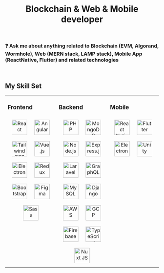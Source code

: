 <div align="center">
<!--   <img
    src="./global-software-developer-talent.png"
    align="center"
    style="width: 70%"
  /> -->
</div>

<h1 align="center">
  Blockchain & Web & Mobile developer
</h1>
<br />
<h3>❓ Ask me about anything
  related to Blockchain (EVM, Algorand, Wormhole), Web (MERN stack, LAMP stack), Mobile App (ReactNative, Flutter) and related technologies </h3>
<br />

## My Skill Set

<table>
  <tr>
    <td valign="top" width="25%">
      <h3>Frontend</h3>
      <div align="center">
        <a href="https://reactjs.org/" target="_blank"
          ><img
            style="margin: 10px"
            src="https://profilinator.rishav.dev/skills-assets/react-original-wordmark.svg"
            alt="React"
            height="50"
        /></a>
        <a href="https://angular.io/" target="_blank"
          ><img
            style="margin: 10px"
            src="https://profilinator.rishav.dev/skills-assets/angularjs-original.svg"
            alt="Angular"
            height="50"
        /></a>
        <a href="https://www.tailwindcss.com/" target="_blank"
          ><img
            style="margin: 10px"
            src="https://profilinator.rishav.dev/skills-assets/tailwindcss.svg"
            alt="Tailwind CSS"
            height="50"
        /></a>
        <a href="https://vuejs.org/" target="_blank"
          ><img
            style="margin: 10px"
            src="https://profilinator.rishav.dev/skills-assets/vuejs-original-wordmark.svg"
            alt="Vue.js"
            height="50"
        /></a>
        <a href="https://www.electronjs.org/" target="_blank"
          ><img
            style="margin: 10px"
            src="https://profilinator.rishav.dev/skills-assets/electron-original.svg"
            alt="Electron"
            height="50"
        /></a>
        <a href="https://redux.js.org/" target="_blank"
          ><img
            style="margin: 10px"
            src="https://profilinator.rishav.dev/skills-assets/redux-original.svg"
            alt="Redux"
            height="50"
        /></a>
        <a href="https://getbootstrap.com/docs/3.4/javascript/" target="_blank"
          ><img
            style="margin: 10px"
            src="https://profilinator.rishav.dev/skills-assets/bootstrap-plain.svg"
            alt="Bootstrap"
            height="50"
        /></a>
        <a href="https://www.figma.com/" target="_blank"
          ><img
            style="margin: 10px"
            src="https://profilinator.rishav.dev/skills-assets/figma-icon.svg"
            alt="Figma"
            height="50"
        /></a>
        <a href="https://sass-lang.com/" target="_blank"
          ><img
            style="margin: 10px"
            src="https://profilinator.rishav.dev/skills-assets/sass-original.svg"
            alt="Sass"
            height="50"
        /></a>
      </div>
    </td>
    <td valign="top" width="25%">
      <h3>Backend</h3>
      <div align="center">
        <a href="https://www.php.net/" target="_blank"
          ><img
            style="margin: 10px"
            src="https://profilinator.rishav.dev/skills-assets/php-original.svg"
            alt="PHP"
            height="50"
        /></a>
        <a href="https://www.mongodb.com/" target="_blank"
          ><img
            style="margin: 10px"
            src="https://profilinator.rishav.dev/skills-assets/mongodb-original-wordmark.svg"
            alt="MongoDB"
            height="50"
        /></a>
        <a href="https://nodejs.org/" target="_blank"
          ><img
            style="margin: 10px"
            src="https://profilinator.rishav.dev/skills-assets/nodejs-original-wordmark.svg"
            alt="Node.js"
            height="50"
        /></a>
        <a href="https://expressjs.com/" target="_blank"
          ><img
            style="margin: 10px"
            src="https://profilinator.rishav.dev/skills-assets/express-original-wordmark.svg"
            alt="Express.js"
            height="50"
        /></a>
        <a href="https://laravel.com/" target="_blank"
          ><img
            style="margin: 10px"
            src="https://profilinator.rishav.dev/skills-assets/laravel-plain-wordmark.svg"
            alt="Laravel"
            height="50"
        /></a>
        <a href="https://graphql.org/" target="_blank"
          ><img
            style="margin: 10px"
            src="https://profilinator.rishav.dev/skills-assets/graphql.png"
            alt="GraphQL"
            height="50"
        /></a>
        <a href="https://www.mysql.com/" target="_blank"
          ><img
            style="margin: 10px"
            src="https://profilinator.rishav.dev/skills-assets/mysql-original-wordmark.svg"
            alt="MySQL"
            height="50"
        /></a>
        <a href="https://www.djangoproject.com/" target="_blank"
          ><img
            style="margin: 10px"
            src="https://profilinator.rishav.dev/skills-assets/django-original.svg"
            alt="Django"
            height="50"
        /></a>
        <a href="https://aws.amazon.com/" target="_blank"
          ><img
            style="margin: 10px"
            src="https://profilinator.rishav.dev/skills-assets/amazonwebservices-original-wordmark.svg"
            alt="AWS"
            height="50"
        /></a>
        <a href="https://cloud.google.com/" target="_blank"
          ><img
            style="margin: 10px"
            src="https://profilinator.rishav.dev/skills-assets/google_cloud-icon.svg"
            alt="GCP"
            height="50"
        /></a>
        <a href="https://firebase.google.com/" target="_blank"
          ><img
            style="margin: 10px"
            src="https://profilinator.rishav.dev/skills-assets/firebase.png"
            alt="Firebase"
            height="50"
        /></a>
        <a href="https://www.typescriptlang.org/" target="_blank"
          ><img
            style="margin: 10px"
            src="https://profilinator.rishav.dev/skills-assets/typescript-original.svg"
            alt="TypeScript"
            height="50"
        /></a>
        <a href="https://nuxtjs.org/" target="_blank"
          ><img
            style="margin: 10px"
            src="https://profilinator.rishav.dev/skills-assets/nuxt.png"
            alt="Nuxt JS"
            height="50"
        /></a>
      </div>
    </td>
    <td valign="top" width="25%">
      <h3>Mobile</h3>
      <div align="center">
        <a href="https://reactnative.dev/" target="_blank"
          ><img
            style="margin: 10px"
            src="https://akechi-kondo-site.pages.dev/static/media/reactnative.55360266b3781dae00a5a77c8916f82d.svg"
            alt="React Native"
            height="50"
        /></a>
        <a href="https://flutter.dev/" target="_blank"
          ><img
            style="margin: 10px"
            src="https://profilinator.rishav.dev/skills-assets/flutterio-icon.svg"
            alt="Flutter"
            height="50"
        /></a>
        <a href="https://www.electronjs.org/" target="_blank"
          ><img
            style="margin: 10px"
            src="https://profilinator.rishav.dev/skills-assets/electron-original.svg"
            alt="Electron"
            height="50"
        /></a>
        <a href="https://unity.com/" target="_blank"
          ><img
            style="margin: 10px"
            src="https://profilinator.rishav.dev/skills-assets/unity.png"
            alt="Unity"
            height="50"
        /></a>
      </div>
    </td>
  </tr>
</table>

<br />



<br />
